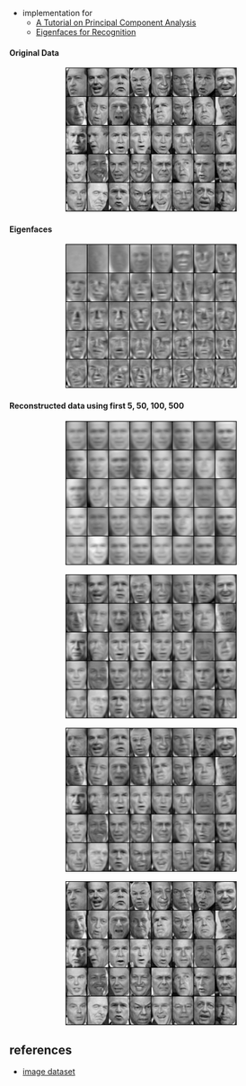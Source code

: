 

+ implementation for 
    + [A Tutorial on Principal Component Analysis](https://www.cs.cmu.edu/~elaw/papers/pca.pdf)
    + [Eigenfaces for Recognition](https://www.mitpressjournals.org/doi/10.1162/jocn.1991.3.1.71)

#### Original Data

<p align="center">
    <img src="assets/X.png">
</p>

#### Eigenfaces

<p align="center">
    <img src="assets/eigenfaces.png">
</p>

#### Reconstructed data using first 5, 50, 100, 500

<p align="center">
    <img src="assets/Yhat_npc=5.png">
</p>

<p align="center">
    <img src="assets/Yhat_npc=50.png">
</p>

<p align="center">
    <img src="assets/Yhat_npc=100.png">
</p>

<p align="center">
    <img src="assets/Yhat_npc=500.png">
</p>


## references

+ [image dataset](https://scikit-learn.org/stable/auto_examples/applications/plot_face_recognition.html)
